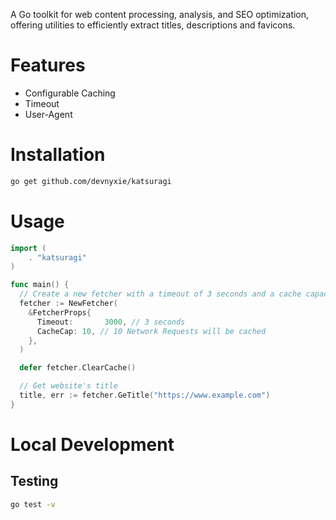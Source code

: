 A Go toolkit for web content processing, analysis, and SEO optimization, offering utilities to efficiently extract titles, descriptions and favicons.

# Features

- Configurable Caching
- Timeout
- User-Agent

# Installation

```bash
go get github.com/devnyxie/katsuragi
```

# Usage

```go
import (
	. "katsuragi"
)

func main() {
  // Create a new fetcher with a timeout of 3 seconds and a cache capacity of 10
  fetcher := NewFetcher(
    &FetcherProps{
      Timeout:       3000, // 3 seconds
      CacheCap: 10, // 10 Network Requests will be cached
    },
  )

  defer fetcher.ClearCache()

  // Get website's title
  title, err := fetcher.GeTitle("https://www.example.com")
}
```

# Local Development

## Testing

```bash
go test -v
```
